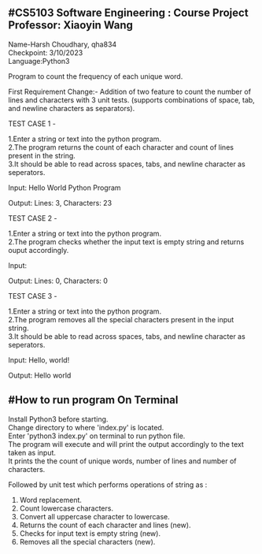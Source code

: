 #CS5103 Software Engineering : Course Project   Professor: Xiaoyin Wang
-----------------------------------------------------------------------
Name-Harsh Choudhary, qha834  
Checkpoint: 3/10/2023  
Language:Python3

Program to count the frequency of each unique word.

First Requirement Change:-
Addition of two feature to count the number of lines and characters with 3 unit tests.
(supports combinations of space, tab, and newline characters as separators).

TEST CASE 1 -

1.Enter a string or text into the python program.  
2.The program returns the count of each character and count of lines present in the string.  
3.It should be able to read across spaces, tabs, and newline character as seperators.

Input: Hello 
       World 
       Python Program

Output: Lines: 3, Characters: 23

TEST CASE 2 -

1.Enter a string or text into the python program.  
2.The program checks whether the input text is empty string and returns ouput accordingly.  

Input: 

Output: Lines: 0, Characters: 0

TEST CASE 3 -

1.Enter a string or text into the python program.  
2.The program removes all the special characters present in the input string.  
3.It should be able to read across spaces, tabs, and newline character as seperators.  
 
Input: Hello, world!

Output: Hello world

#How to run program On Terminal 
-------------------------------------------

Install Python3 before starting.  
Change directory to where 'index.py' is located.   
Enter 'python3 index.py' on terminal to run python file.  
The program will execute and will print the output accordingly to the text taken as input.   
It prints the the count of unique words, number of lines and number of characters.  

Followed by unit test which performs operations of string as :
1. Word replacement.
2. Count lowercase characters.
3. Convert all uppercase character to lowercase.
4. Returns the count of each character and lines (new).
5. Checks for input text is empty string (new).
6. Removes all the special characters (new).


